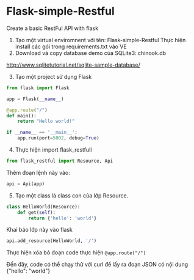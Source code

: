 # Flask-simple-Restful
Create a basic RestFul API with flask

1. Tạo một virtual enviromnent với tên: Flask-simple-Restful
Thực hiện install các gói trong requirements.txt vào VE
2. Download và copy database demo của SQLite3: chinook.db

http://www.sqlitetutorial.net/sqlite-sample-database/

3. Tạo một project sử dụng Flask

```Python
from flask import Flask

app = Flask(__name__)

@app.route("/")
def main():
    return "Hello world!"

if __name__ == '__main__':
    app.run(port=5002, debug=True)

```

4. Thực hiện import flask_restfull
```Python
from flask_restful import Resource, Api
```

Thêm đoạn lệnh này vào:
```Python
api = Api(app)
```

5. Tạo một class là class con của lớp Resource.

```Python
class HelloWorld(Resource):
    def get(self):
        return {'hello': 'world'}
```

Khai báo lớp này vào flask

```Python
api.add_resource(HelloWorld, '/')
```

Thực hiện xóa bỏ đoạn code thực hiện `@app.route("/")`

Đến đây, code có thể chạy thử với curl để lấy ra đoạn JSON có nội dung {"hello": "world"}
